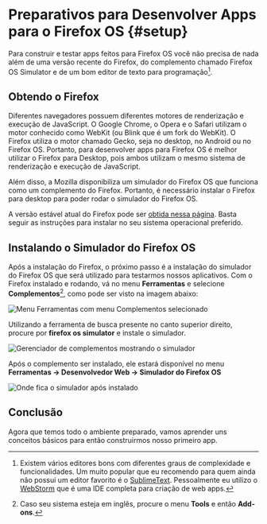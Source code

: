 # Preparativos para Desenvolver Apps para o Firefox OS {#setup}

Para construir e testar apps feitos para Firefox OS você não precisa de nada além de uma versão recente do Firefox, do complemento chamado Firefox OS Simulator e de um bom editor de texto para programação[^editores].

[^editores]: Existem vários editores bons com diferentes graus de complexidade e funcionalidades. Um muito popular que eu recomendo para quem ainda não possui um editor favorito é o [SublimeText](http://sublimetext.com/). Pessoalmente eu utilizo o [WebStorm](http://www.jetbrains.com/webstorm/) que é uma IDE completa para criação de web apps.

## Obtendo o Firefox

Diferentes navegadores possuem diferentes motores de renderização e execução de JavaScript. O Google Chrome, o Opera e o Safari utilizam o motor conhecido como WebKit (ou Blink que é um fork do WebKit). O Firefox utiliza o motor chamado Gecko, seja no desktop, no Android ou no Firefox OS. Portanto, para desenvolver apps para Firefox OS é melhor utilizar o Firefox para Desktop, pois ambos utilizam o mesmo sistema de renderização e execução de JavaScript.

Além disso, a Mozilla disponibiliza um simulador do Firefox OS que funciona como um complemento do Firefox. Portanto, é necessário instalar o Firefox para desktop para poder rodar o simulador do Firefox OS.

A versão estável atual do Firefox pode ser [obtida nessa página](http://getfirefox.com). Basta seguir as instruções para instalar no seu sistema operacional preferido.

## Instalando o Simulador do Firefox OS

Após a instalação do Firefox, o próximo passo é a instalação do simulador do Firefox OS que será utilizado para testarmos nossos aplicativos. Com o Firefox instalado e rodando, vá no menu **Ferramentas** e selecione **Complementos**[^tools-add-ons], como pode ser visto na imagem abaixo:

[^tools-add-ons]: Caso seu sistema esteja em inglês, procure o menu **Tools** e então **Add-ons**.

![Menu **Ferramentas** com menu **Complementos** selecionado](images/originals/tools.png)

Utilizando a ferramenta de busca presente no canto superior direito, procure por **firefox os simulator** e instale o simulador.

![Gerenciador de complementos mostrando o simulador](images/originals/addons-simulator.png)

Após o complemento ser instalado, ele estará disponível no menu **Ferramentas -> Desenvolvedor Web -> Simulador do Firefox OS**

![Onde fica o simulador após instalado](images/originals/tools-web-developer-simulator.png)

## Conclusão

Agora que temos todo o ambiente preparado, vamos aprender uns conceitos básicos para então construirmos nosso primeiro app.
